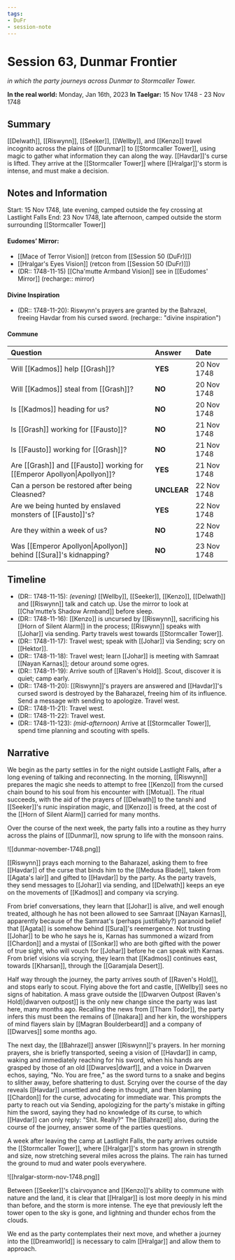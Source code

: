```yaml
---
tags:
- DuFr
- session-note
---
```

# Session 63, Dunmar Frontier
*in which the party journeys across Dunmar to Stormcaller Tower.*

**In the real world:** Monday, Jan 16th, 2023
**In Taelgar:** 15 Nov 1748 - 23 Nov 1748

## Summary

[[Delwath]], [[Riswynn]], [[Seeker]], [[Wellby]], and [[Kenzo]] travel incognito across the plains of [[Dunmar]] to [[Stormcaller Tower]], using magic to gather what information they can along the way. [[Havdar]]'s curse is lifted. They arrive at the [[Stormcaller Tower]] where [[Hralgar]]'s storm is intense, and must make a decision.

## Notes and Information

Start: 15 Nov 1748, late evening, camped outside the fey crossing at Lastlight Falls
End: 23 Nov 1748, late afternoon, camped outside the storm surrounding [[Stormcaller Tower]]

#### Eudomes’ Mirror:
- [[Mace of Terror Vision]] (retcon from [[Session 50 (DuFr)]])
- [[Hralgar's Eyes Vision]] (retcon from [[Session 50 (DuFr)]])
- (DR:: 1748-11-15) [[Cha'mutte Armband Vision]] see in [[Eudomes' Mirror]] (recharge:: mirror)

#### Divine Inspiration
- (DR:: 1748-11-20): Riswynn's prayers are granted by the Bahrazel, freeing Havdar from his cursed sword. (recharge:: "divine inspiration")
#### Commune
| Question                                                                 | Answer      | Date        |
| :------------------------------------------------------------------------ | :----------- | :----------- |
| Will [[Kadmos]] help [[Grash]]?                                          | **YES**     | 20 Nov 1748 |
| Will [[Kadmos]] steal from [[Grash]]?                                    | **NO**      | 20 Nov 1748 |
| Is [[Kadmos]] heading for us?                                            | **NO**      | 20 Nov 1748 |
| Is [[Grash]] working for [[Fausto]]?                                     | **NO**      | 21 Nov 1748 |
| Is [[Fausto]] working for [[Grash]]?                                     | **NO**      | 21 Nov 1748 |
| Are [[Grash]] and [[Fausto]] working for [[Emperor Apollyon\|Apollyon]]? | **YES**     | 21 Nov 1748 |
| Can a person be restored after being Cleasned?                           | **UNCLEAR** | 22 Nov 1748 |
| Are we being hunted by enslaved monsters of [[Fausto]]'s?                | **YES**     | 22 Nov 1748 |
| Are they within a week of us?                                            | **NO**      | 22 Nov 1748 |
| Was [[Emperor Apollyon\|Apollyon]] behind [[Sura]]'s kidnapping?          | **NO**      | 23 Nov 1748 |

## Timeline

- (DR:: 1748-11-15): *(evening)* [[Wellby]], [[Seeker]], [[Kenzo]], [[Delwath]] and [[Riswynn]] talk and catch up. Use the mirror to look at [[Cha'mutte’s Shadow Armband]] before sleep.
- (DR:: 1748-11-16): [[Kenzo]] is uncursed by [[Riswynn]], sacrificing his [[Horn of Silent Alarm]] in the process; [[Riswynn]] speaks with [[Johar]] via sending. Party travels west towards [[Stormcaller Tower]].
- (DR:: 1748-11-17): Travel west; speak with [[Johar]] via Sending; scry on [[Hektor]].
- (DR:: 1748-11-18): Travel west; learn [[Johar]] is meeting with Samraat [[Nayan Karnas]]; detour around some ogres.
- (DR:: 1748-11-19): Arrive south of [[Raven's Hold]]. Scout, discover it is quiet; camp early.
- (DR:: 1748-11-20):  [[Riswynn]]'s prayers are answered and [[Havdar]]'s cursed sword is destroyed by the Baharazel, freeing him of its influence. Send a message with sending to apologize. Travel west.
- (DR:: 1748-11-21): Travel west.
- (DR:: 1748-11-22): Travel west.
- (DR:: 1748-11-123): *(mid-afternoon)* Arrive at [[Stormcaller Tower]], spend time planning and scouting with spells. 
## Narrative

We begin as the party settles in for the night outside Lastlight Falls, after a long evening of talking and reconnecting. In the morning, [[Riswynn]] prepares the magic she needs to attempt to free [[Kenzo]] from the cursed chain bound to his soul from his encounter with [[Motua]]. The ritual succeeds, with the aid of the prayers of [[Delwath]] to the tanshi and [[Seeker]]'s runic inspiration magic, and [[Kenzo]] is freed, at the cost of the [[Horn of Silent Alarm]] carried for many months. 

Over the course of the next week, the party falls into a routine as they hurry across the plains of [[Dunmar]], now sprung to life with the monsoon rains.

![[dunmar-november-1748.png]]

[[Riswynn]] prays each morning to the Baharazel, asking them to free [[Havdar]] of the curse that binds him to the [[Medusa Blade]], taken from [[Agata's lair]] and gifted to [[Havdar]] by the party. As the party travels, they send messages to [[Johar]] via sending, and [[Delwath]] keeps an eye on the movements of [[Kadmos]] and company via scrying. 

From brief conversations, they learn that [[Johar]] is alive, and well enough treated, although he has not been allowed to see Samraat [[Nayan Karnas]], apparently because of the Samraat's (perhaps justifiably?) paranoid belief that [[Agata]] is somehow behind [[Sura]]'s reemergence. Not trusting [[Johar]] to be who he says he is, Karnas has summoned a wizard from [[Chardon]] and a mystai of [[Sonkar]] who are both gifted with the power of true sight, who will vouch for [[Johar]] before he can speak with Karnas. From brief visions via scrying, they learn that [[Kadmos]] continues east, towards [[Kharsan]], through the [[Garamjala Desert]].

Half way through the journey, the party arrives south of [[Raven's Hold]], and stops early to scout. Flying above the fort and castle, [[Wellby]] sees no signs of habitation. A mass grave outside the [[Dwarven Outpost (Raven's Hold)|dwarven outpost]] is the only new change since the party was last here, many months ago. Recalling the news from [[Tharn Todor]], the party infers this must been the remains of [[Inakara]] and her kin, the worshippers of mind flayers slain by [[Magran Boulderbeard]] and a company of [[Dwarves]] some months ago. 

The next day, the [[Bahrazel]] answer [[Riswynn]]'s prayers. In her morning prayers, she is briefly transported, seeing a vision of [[Havdar]] in camp, waking and immediately reaching for his sword, when his hands are grasped by those of an old [[Dwarves|dwarf]], and a voice in Dwarven echos, saying, "No. You are free," as the sword turns to a snake and begins to slither away, before shattering to dust. Scrying over the course of the day reveals [[Havdar]] unsettled and deep in thought, and then blaming [[Chardon]] for the curse, advocating for immediate war. This prompts the party to reach out via Sending, apologizing for the party's mistake in gifting him the sword, saying they had no knowledge of its curse, to which [[Havdar]] can only reply: "Shit. Really?" The [[Bahrazel]] also, during the course of the journey, answer some of the parties questions. 

A week after leaving the camp at Lastlight Falls, the party arrives outside the [[Stormcaller Tower]], where [[Hralgar]]'s storm has grown in strength and size, now stretching several miles across the plains. The rain has turned the ground to mud and water pools everywhere. 

![[hralgar-storm-nov-1748.png]]

Between [[Seeker]]'s clairvoyance and [[Kenzo]]'s ability to commune with nature and the land, it is clear that [[Hralgar]] is lost more deeply in his mind than before, and the storm is more intense. The eye that previously left the tower open to the sky is gone, and lightning and thunder echos from the clouds. 

We end as the party contemplates their next move, and whether a journey into the [[Dreamworld]] is necessary to calm [[Hralgar]] and allow them to approach.